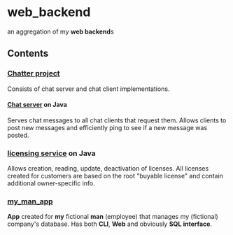 # web_backend
an aggregation of my **web backend**s

## Contents
### [Chatter project](https://github.com/Siiir/Chatter)
Consists of chat server and chat client implementations.
#### [Chat server](https://github.com/Siiir/java-ChatServer) on Java
Serves chat messages to all chat clients that request them. Allows clients to post new messages and efficiently ping to see if a new message was posted.
### [licensing service](https://github.com/Siiir/java-licensing-service) on Java
Allows creation, reading, update, deactivation of licenses. All licenses created for customers are based on the root "buyable license" and contain additional owner-specific info.
### [my_man_app](https://github.com/Siiir/my_man_app)
**App** created for **my** fictional **man** (employee) that manages my (fictional) company's database.
Has both **CLI**, **Web** and obviously **SQL** **interface**.
